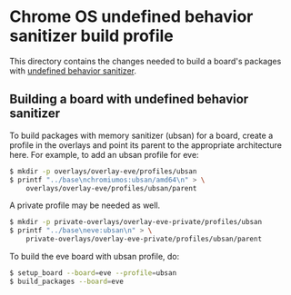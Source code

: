 # Chrome OS undefined behavior sanitizer build profile

This directory contains the changes needed to build a board's packages with
[undefined behavior sanitizer](https://www.chromium.org/chromium-os/how-tos-and-troubleshooting/llvm-clang-build).

## Building a board with undefined behavior sanitizer

To build packages with memory sanitizer (ubsan) for a board, create a profile
in the overlays and point its parent to the appropriate architecture here. For
example, to add an ubsan profile for eve:

```bash
$ mkdir -p overlays/overlay-eve/profiles/ubsan
$ printf "../base\nchromiumos:ubsan/amd64\n" > \
    overlays/overlay-eve/profiles/ubsan/parent
```

A private profile may be needed as well.

```bash
$ mkdir -p private-overlays/overlay-eve-private/profiles/ubsan
$ printf "../base\neve:ubsan\n" > \
    private-overlays/overlay-eve-private/profiles/ubsan/parent
```

To build the eve board with ubsan profile, do:
```bash
$ setup_board --board=eve --profile=ubsan
$ build_packages --board=eve
```
